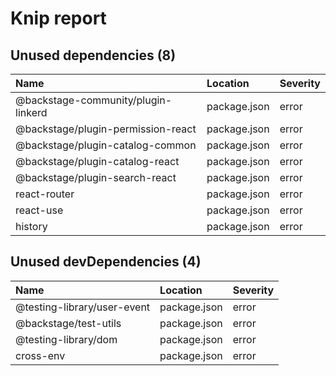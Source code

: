 # Knip report

## Unused dependencies (8)

| Name                                | Location     | Severity |
| :---------------------------------- | :----------- | :------- |
| @backstage-community/plugin-linkerd | package.json | error    |
| @backstage/plugin-permission-react  | package.json | error    |
| @backstage/plugin-catalog-common    | package.json | error    |
| @backstage/plugin-catalog-react     | package.json | error    |
| @backstage/plugin-search-react      | package.json | error    |
| react-router                        | package.json | error    |
| react-use                           | package.json | error    |
| history                             | package.json | error    |

## Unused devDependencies (4)

| Name                        | Location     | Severity |
| :-------------------------- | :----------- | :------- |
| @testing-library/user-event | package.json | error    |
| @backstage/test-utils       | package.json | error    |
| @testing-library/dom        | package.json | error    |
| cross-env                   | package.json | error    |
